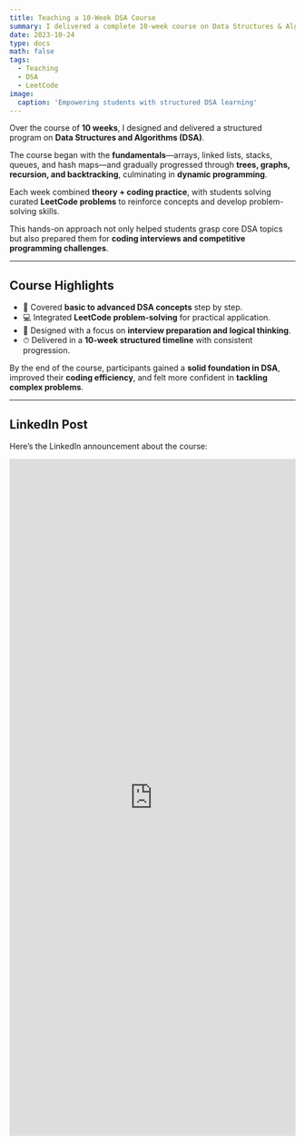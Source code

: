 ```yaml
---
title: Teaching a 10-Week DSA Course
summary: I delivered a complete 10-week course on Data Structures & Algorithms, from basics to dynamic programming, with hands-on LeetCode practice.
date: 2023-10-24
type: docs
math: false
tags:
  - Teaching
  - DSA
  - LeetCode
image:
  caption: 'Empowering students with structured DSA learning'
---
```


Over the course of **10 weeks**, I designed and delivered a structured program on **Data Structures and Algorithms (DSA)**.

The course began with the **fundamentals**—arrays, linked lists, stacks, queues, and hash maps—and gradually progressed through **trees, graphs, recursion, and backtracking**, culminating in **dynamic programming**.

Each week combined **theory + coding practice**, with students solving curated **LeetCode problems** to reinforce concepts and develop problem-solving skills.

This hands-on approach not only helped students grasp core DSA topics but also prepared them for **coding interviews and competitive programming challenges**.

---

## Course Highlights
- 📘 Covered **basic to advanced DSA concepts** step by step.
- 💻 Integrated **LeetCode problem-solving** for practical application.
- 🎯 Designed with a focus on **interview preparation and logical thinking**.
- ⏱ Delivered in a **10-week structured timeline** with consistent progression.

By the end of the course, participants gained a **solid foundation in DSA**, improved their **coding efficiency**, and felt more confident in **tackling complex problems**.

---

## LinkedIn Post
Here’s the LinkedIn announcement about the course:

<iframe src="https://www.linkedin.com/embed/feed/update/urn:li:share:7230119144195538944" height="1193" width="504" frameborder="0" allowfullscreen="" title="Embedded post"></iframe>

